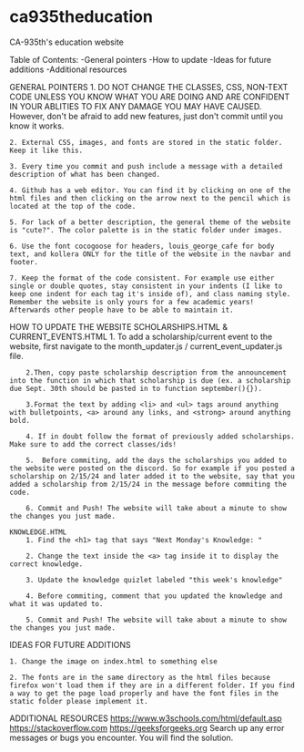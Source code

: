 # ca935theducation
 CA-935th's education website

Table of Contents:
    -General pointers
    -How to update
    -Ideas for future additions
    -Additional resources

GENERAL POINTERS
    1. DO NOT CHANGE THE CLASSES, CSS, NON-TEXT CODE UNLESS YOU KNOW WHAT YOU ARE DOING AND ARE CONFIDENT IN YOUR ABLITIES TO FIX ANY DAMAGE YOU MAY HAVE CAUSED. However, don't be afraid to add new features, just don't commit until you know it works. 

    2. External CSS, images, and fonts are stored in the static folder. Keep it like this.

    3. Every time you commit and push include a message with a detailed description of what has been changed.

    4. Github has a web editor. You can find it by clicking on one of the html files and then clicking on the arrow next to the pencil which is located at the top of the code. 

    5. For lack of a better description, the general theme of the website is "cute?". The color palette is in the static folder under images. 

    6. Use the font cocogoose for headers, louis_george_cafe for body text, and kollera ONLY for the title of the website in the navbar and footer.

    7. Keep the format of the code consistent. For example use either single or double quotes, stay consistent in your indents (I like to keep one indent for each tag it's inside of), and class naming style. Remember the website is only yours for a few academic years! Afterwards other people have to be able to maintain it. 


HOW TO UPDATE THE WEBSITE
    SCHOLARSHIPS.HTML & CURRENT_EVENTS.HTML
        1. To add a scholarship/current event to the website, first navigate to the month_updater.js / current_event_updater.js file. 
        
        2.Then, copy paste scholarship description from the announcement into the function in which that scholarship is due (ex. a scholarship due Sept. 30th should be pasted in to function september(){}). 
        
        3.Format the text by adding <li> and <ul> tags around anything with bulletpoints, <a> around any links, and <strong> around anything bold.

        4. If in doubt follow the format of previously added scholarships. Make sure to add the correct classes/ids!

        5.  Before commiting, add the days the scholarships you added to the website were posted on the discord. So for example if you posted a scholarship on 2/15/24 and later added it to the website, say that you added a scholarship from 2/15/24 in the message before commiting the code. 

        6. Commit and Push! The website will take about a minute to show the changes you just made. 

    KNOWLEDGE.HTML
        1. Find the <h1> tag that says "Next Monday's Knowledge: "

        2. Change the text inside the <a> tag inside it to display the correct knowledge.

        3. Update the knowledge quizlet labeled "this week's knowledge"

        4. Before commiting, comment that you updated the knowledge and what it was updated to.

        5. Commit and Push! The website will take about a minute to show the changes you just made. 


IDEAS FOR FUTURE ADDITIONS

    1. Change the image on index.html to something else

    2. The fonts are in the same directory as the html files because firefox won't load them if they are in a different folder. If you find a way to get the page load properly and have the font files in the static folder please implement it. 



ADDITIONAL RESOURCES
    https://www.w3schools.com/html/default.asp
    https://stackoverflow.com
    https://geeksforgeeks.org
    Search up any error messages or bugs you encounter. You will find the solution.




    





